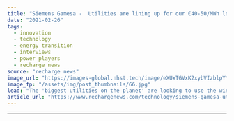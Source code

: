 ```yaml
---
title: "Siemens Gamesa -  Utilities are lining up for our €40-50/MWh long-duration thermal energy storage"
date: "2021-02-26"
tags: 
  - innovation
  - technology
  - energy transition
  - interviews
  - power players
  - recharge news
source: "recharge news"
image_url: "https://images-global.nhst.tech/image/eXUxTGVxK2xybVIzblpYYTMwOWRSM0wzY2YxRU12Q2I3b3E5RzI0MTczUT0=/nhst/binary/32a3e74082a5cb83cb275f7c61c06da3"
image_fp: "/assets/img/post_thumbnails/66.jpg"
lead: "The 'biggest utilities on the planet' are looking to use the wind turbine maker's ETES platform to repurpose their coal and gas power plants, the head of the technology tells Leigh Collins"
article_url: "https://www.rechargenews.com/technology/siemens-gamesa-utilities-are-lining-up-for-our-40-50-mwh-long-duration-thermal-energy-storage/2-1-969626"
---
```


---
